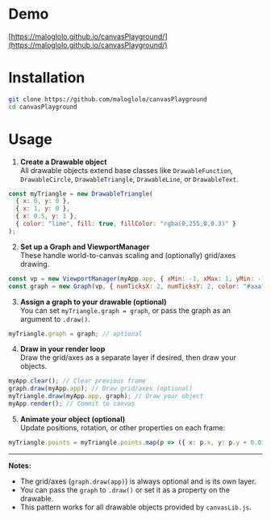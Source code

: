 # Demo 

[https://maloglolo.github.io/canvasPlayground/](https://maloglolo.github.io/canvasPlayground/)

# Installation

```bash
git clone https://github.com/maloglolo/canvasPlayground
cd canvasPlayground
```

# Usage

1. **Create a Drawable object**  
All drawable objects extend base classes like `DrawableFunction`, `DrawableCircle`, `DrawableTriangle`, `DrawableLine`, or `DrawableText`.

```js
const myTriangle = new DrawableTriangle(
  { x: 0, y: 0 },
  { x: 1, y: 0 },
  { x: 0.5, y: 1 },
  { color: "lime", fill: true, fillColor: "rgba(0,255,0,0.3)" }
);
```

2. **Set up a Graph and ViewportManager**  
These handle world-to-canvas scaling and (optionally) grid/axes drawing.

```js
const vp = new ViewportManager(myApp.app, { xMin: -1, xMax: 1, yMin: -1, yMax: 1 }, () => [0, 0, 400, 400], true);
const graph = new Graph(vp, { numTicksX: 2, numTicksY: 2, color: "#aaa" });
```

3. **Assign a graph to your drawable (optional)**  
You can set `myTriangle.graph = graph`, or pass the graph as an argument to `.draw()`.

```js
myTriangle.graph = graph; // optional
```

4. **Draw in your render loop**  
Draw the grid/axes as a separate layer if desired, then draw your objects.

```js
myApp.clear(); // Clear previous frame
graph.draw(myApp.app); // Draw grid/axes (optional)
myTriangle.draw(myApp.app, graph); // Draw your object
myApp.render(); // Commit to canvas
```

5. **Animate your object (optional)**  
Update positions, rotation, or other properties on each frame:

```js
myTriangle.points = myTriangle.points.map(p => ({ x: p.x, y: p.y + 0.01 }));
```

---

**Notes:**
- The grid/axes (`graph.draw(app)`) is always optional and is its own layer.
- You can pass the `graph` to `.draw()` or set it as a property on the drawable.
- This pattern works for all drawable objects provided by `canvasLib.js`.